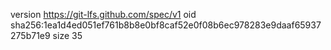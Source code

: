 version https://git-lfs.github.com/spec/v1
oid sha256:1ea1d4ed051ef761b8b8e0bf8caf52e0f08b6ec978283e9daaf65937275b71e9
size 35
